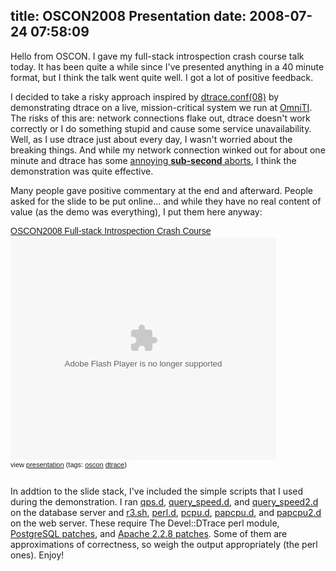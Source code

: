 title: OSCON2008 Presentation
date: 2008-07-24 07:58:09
---

<p>Hello from OSCON.  I gave my full-stack introspection crash course talk today.  It has been quite a while since I've presented anything in a 40 minute format, but I think the talk went quite well.  I got a lot of positive feedback.</p>  <p>I decided to take a risky approach inspired by <a href="http://wikis.sun.com/display/DTrace/dtrace.conf">dtrace.conf(08)</a> by demonstrating dtrace on a live, mission-critical system we run at <a href="http://omniti.com/">OmniTI</a>.  The risks of this are: network connections flake out, dtrace doesn't work correctly or I do something stupid and cause some service unavailability.  Well, as I use dtrace just about every day, I wasn't worried about the breaking things.  And while my network connection winked out for about one minute and dtrace has some <a href="http://forums.sun.com/thread.jspa?messageID=10099871">annoying <b>sub-second</b> aborts</a>, I think the demonstration was quite effective.</p>  <p>Many people gave positive commentary at the end and afterward.  People asked for the slide to be put online... and while they have no real content of value (as the demo was everything), I put them here anyway:</p>  <div style="width:425px;text-align:left" id="__ss_526241"><a style="font:14px Helvetica,Arial,Sans-serif;display:block;margin:12px 0 3px 0;text-decoration:underline;" href="http://www.slideshare.net/guestaeae3b/oscon2008-fullstack-introspection-crash-course?src=embed" title="OSCON2008 Full-stack Introspection Crash Course">OSCON2008 Full-stack Introspection Crash Course</a><div class="youtube-video"><object style="margin:0px" width="425" height="355"><param name="movie" value="http://static.slideshare.net/swf/ssplayer2.swf?doc=oscon2008-1216885292078669-8"> </param><param name="allowFullScreen" value="true"> </param><param name="allowScriptAccess" value="always"> </param><embed src="http://static.slideshare.net/swf/ssplayer2.swf?doc=oscon2008-1216885292078669-8" type="application/x-shockwave-flash" allowscriptaccess="always" allowfullscreen="true" width="425" height="355"> </embed></object></div><div style="font-size:11px;font-family:tahoma,arial;height:26px;padding-top:2px;">view <a href="http://www.slideshare.net/guestaeae3b/oscon2008-fullstack-introspection-crash-course?src=embed" title="View OSCON2008 Full-stack Introspection Crash Course on SlideShare">presentation</a> (tags: <a style="text-decoration:underline;" href="http://slideshare.net/tag/oscon">oscon</a> <a style="text-decoration:underline;" href="http://slideshare.net/tag/dtrace">dtrace</a>)</div></div>  <p>In addtion to the slide stack, I've included the simple scripts that I used during the demonstration.  I ran <a href="/~jesus/misc/oscon2008/qps.d">qps.d</a>, <a href="/~jesus/misc/oscon2008/query_speed.d">query_speed.d</a>, and <a href="/~jesus/misc/oscon2008/query_speed2.d">query_speed2.d</a> on the database server and <a href="/~jesus/misc/oscon2008/r3.sh">r3.sh</a>, <a href="/~jesus/misc/oscon2008/perl.d">perl.d</a>, <a href="/~jesus/misc/oscon2008/pcpu.d">pcpu.d</a>, <a href="/~jesus/misc/oscon2008/papcpu.d">papcpu.d</a>, and <a href="/~jesus/misc/oscon2008/papcpu2.d">papcpu2.d</a> on the web server.  These require The Devel::DTrace perl module, <a href="http://labs.omniti.com/trac/project-dtrace/browser/trunk/postgresql">PostgreSQL patches</a>, and <a href="http://labs.omniti.com/trac/project-dtrace/browser/trunk/apache22">Apache 2.2.8 patches</a>.  Some of them are approximations of correctness, so weigh the output appropriately (the perl ones).  Enjoy!</p>
